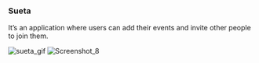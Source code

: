### Sueta

It’s an application where users can add their events and invite other people to join them. 


![sueta_gif](https://user-images.githubusercontent.com/40440192/163865583-bf72370c-a7a2-4c42-93a7-b84984b0aad0.gif)
![Screenshot_8](https://user-images.githubusercontent.com/40440192/163865588-177e68d2-d00d-49a1-9c25-b65eddf9f506.png)

